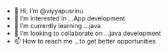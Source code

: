 - 👋 Hi, I’m @viyyapusrinu
- 👀 I’m interested in ...App development
- 🌱 I’m currently learning ...java
- 💞️ I’m looking to collaborate on ...java development
- 📫 How to reach me ...to get better opportunities

<!---
viyyapusrinu/viyyapusrinu is a ✨ special ✨ repository because its `README.md` (this file) appears on your GitHub profile.
You can click the Preview link to take a look at your changes.
--->
